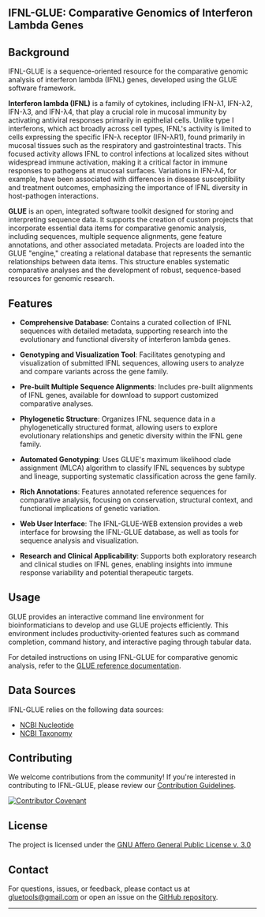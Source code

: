 IFNL-GLUE: Comparative Genomics of Interferon Lambda Genes
----------------------------------------------------------

Background
----------

IFNL-GLUE is a sequence-oriented resource for the comparative genomic analysis of interferon lambda (IFNL) genes, developed using the GLUE software framework.

**Interferon lambda (IFNL)** is a family of cytokines, including IFN-λ1, IFN-λ2, IFN-λ3, and IFN-λ4, that play a crucial role in mucosal immunity by activating antiviral responses primarily in epithelial cells. Unlike type I interferons, which act broadly across cell types, IFNL's activity is limited to cells expressing the specific IFN-λ receptor (IFN-λR1), found primarily in mucosal tissues such as the respiratory and gastrointestinal tracts. This focused activity allows IFNL to control infections at localized sites without widespread immune activation, making it a critical factor in immune responses to pathogens at mucosal surfaces. Variations in IFN-λ4, for example, have been associated with differences in disease susceptibility and treatment outcomes, emphasizing the importance of IFNL diversity in host-pathogen interactions.

**GLUE** is an open, integrated software toolkit designed for storing and interpreting sequence data. It supports the creation of custom projects that incorporate essential data items for comparative genomic analysis, including sequences, multiple sequence alignments, gene feature annotations, and other associated metadata. Projects are loaded into the GLUE "engine," creating a relational database that represents the semantic relationships between data items. This structure enables systematic comparative analyses and the development of robust, sequence-based resources for genomic research.

Features
--------

-   **Comprehensive Database**: Contains a curated collection of IFNL sequences with detailed metadata, supporting research into the evolutionary and functional diversity of interferon lambda genes.

-   **Genotyping and Visualization Tool**: Facilitates genotyping and visualization of submitted IFNL sequences, allowing users to analyze and compare variants across the gene family.

-   **Pre-built Multiple Sequence Alignments**: Includes pre-built alignments of IFNL genes, available for download to support customized comparative analyses.

-   **Phylogenetic Structure**: Organizes IFNL sequence data in a phylogenetically structured format, allowing users to explore evolutionary relationships and genetic diversity within the IFNL gene family.

-   **Automated Genotyping**: Uses GLUE's maximum likelihood clade assignment (MLCA) algorithm to classify IFNL sequences by subtype and lineage, supporting systematic classification across the gene family.

-   **Rich Annotations**: Features annotated reference sequences for comparative analysis, focusing on conservation, structural context, and functional implications of genetic variation.

-   **Web User Interface**: The IFNL-GLUE-WEB extension provides a web interface for browsing the IFNL-GLUE database, as well as tools for sequence analysis and visualization.

-   **Research and Clinical Applicability**: Supports both exploratory research and clinical studies on IFNL genes, enabling insights into immune response variability and potential therapeutic targets.

Usage
-----

GLUE provides an interactive command line environment for bioinformaticians to develop and use GLUE projects efficiently. This environment includes productivity-oriented features such as command completion, command history, and interactive paging through tabular data.

For detailed instructions on using IFNL-GLUE for comparative genomic analysis, refer to the [GLUE reference documentation](http://glue-tools.cvr.gla.ac.uk/).

Data Sources
------------

IFNL-GLUE relies on the following data sources:

-   [NCBI Nucleotide](https://www.ncbi.nlm.nih.gov/nuccore)
-   [NCBI Taxonomy](https://www.ncbi.nlm.nih.gov/taxonomy)

Contributing
------------

We welcome contributions from the community! If you're interested in contributing to IFNL-GLUE, please review our [Contribution Guidelines](./md/CONTRIBUTING.md).

[![Contributor Covenant](https://img.shields.io/badge/Contributor%20Covenant-2.1-4baaaa.svg)](./md/code_of_conduct.md)

License
-------

The project is licensed under the [GNU Affero General Public License v. 3.0](https://www.gnu.org/licenses/agpl-3.0.en.html)

Contact
-------

For questions, issues, or feedback, please contact us at gluetools@gmail.com or open an issue on the [GitHub repository](https://github.com/giffordlabcvr/IFNL-GLUE/issues).

* * * * *
